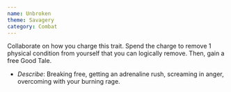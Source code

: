 ```yaml
---
name: Unbroken
theme: Savagery
category: Combat
---
```


Collaborate on how you charge this trait. Spend the charge to remove 1 physical condition
from yourself that you can logically remove. Then, gain a free Good Tale. 

* *Describe*: Breaking free, getting an adrenaline rush, screaming in anger, overcoming with your burning rage.